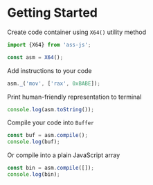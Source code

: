 # Getting Started

Create code container using `X64()` utility method

```js
import {X64} from 'ass-js';

const asm = X64();
```

Add instructions to your code

```js
asm._('mov', ['rax', 0xBABE]);
```

Print human-friendly representation to terminal

```js
console.log(asm.toString());
```

Compile your code into `Buffer`

```js
const buf = asm.compile();
console.log(buf);
```

Or compile into a plain JavaScript array

```js
const bin = asm.compile([]);
console.log(bin);
```
